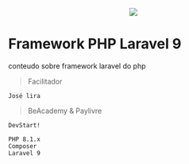 <p align="center"><img src="https://raw.githubusercontent.com/Elivandro/beacademy-devstart-frontend-myportfolio/main/assets/images/svg/BeAcademy_logo.svg"/></p>

# Framework PHP Laravel 9

conteudo sobre framework laravel do php

>Facilitador

    José lira

> BeAcademy & Paylivre

    DevStart!
>

    PHP 8.1.x
    Composer
    Laravel 9


